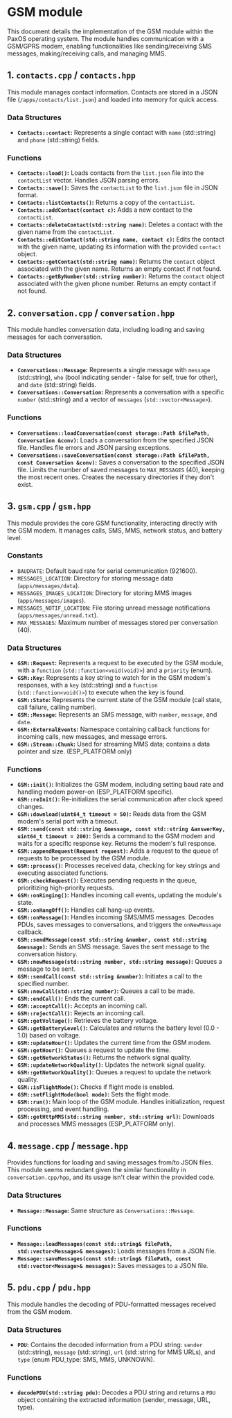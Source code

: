 # GSM module

This document details the implementation of the GSM module within the PaxOS operating system. The module handles communication with a GSM/GPRS modem, enabling functionalities like sending/receiving SMS messages, making/receiving calls, and managing MMS.

## 1. `contacts.cpp` / `contacts.hpp`

This module manages contact information. Contacts are stored in a JSON file (`/apps/contacts/list.json`) and loaded into memory for quick access.

### Data Structures

* **`Contacts::contact`:**  Represents a single contact with `name` (std::string) and `phone` (std::string) fields.

### Functions

* **`Contacts::load()`:** Loads contacts from the `list.json` file into the `contactList` vector. Handles JSON parsing errors.
* **`Contacts::save()`:** Saves the `contactList` to the `list.json` file in JSON format.
* **`Contacts::listContacts()`:** Returns a copy of the `contactList`.
* **`Contacts::addContact(contact c)`:** Adds a new contact to the `contactList`.
* **`Contacts::deleteContact(std::string name)`:** Deletes a contact with the given name from the `contactList`.
* **`Contacts::editContact(std::string name, contact c)`:** Edits the contact with the given name, updating its information with the provided `contact` object.
* **`Contacts::getContact(std::string name)`:** Returns the `contact` object associated with the given name. Returns an empty contact if not found.
* **`Contacts::getByNumber(std::string number)`:** Returns the `contact` object associated with the given phone number. Returns an empty contact if not found.


## 2. `conversation.cpp` / `conversation.hpp`

This module handles conversation data, including loading and saving messages for each conversation.

### Data Structures

* **`Conversations::Message`:** Represents a single message with `message` (std::string), `who` (bool indicating sender - false for self, true for other), and `date` (std::string) fields.
* **`Conversations::Conversation`:** Represents a conversation with a specific `number` (std::string) and a vector of `messages` (`std::vector<Message>`).

### Functions

* **`Conversations::loadConversation(const storage::Path &filePath, Conversation &conv)`:** Loads a conversation from the specified JSON file.  Handles file errors and JSON parsing exceptions.
* **`Conversations::saveConversation(const storage::Path &filePath, const Conversation &conv)`:** Saves a conversation to the specified JSON file. Limits the number of saved messages to `MAX_MESSAGES` (40), keeping the most recent ones. Creates the necessary directories if they don't exist.


## 3. `gsm.cpp` / `gsm.hpp`

This module provides the core GSM functionality, interacting directly with the GSM modem. It manages calls, SMS, MMS, network status, and battery level.

### Constants

* `BAUDRATE`: Default baud rate for serial communication (921600).
* `MESSAGES_LOCATION`: Directory for storing message data (`apps/messages/data`).
* `MESSAGES_IMAGES_LOCATION`: Directory for storing MMS images (`apps/messages/images`).
* `MESSAGES_NOTIF_LOCATION`: File storing unread message notifications (`apps/messages/unread.txt`).
* `MAX_MESSAGES`: Maximum number of messages stored per conversation (40).

### Data Structures

* **`GSM::Request`:** Represents a request to be executed by the GSM module, with a `function` (`std::function<void(void)>`) and a `priority` (enum).
* **`GSM::Key`:** Represents a key string to watch for in the GSM modem's responses, with a `key` (std::string) and a `function` (`std::function<void()>`) to execute when the key is found.
* **`GSM::State`:** Represents the current state of the GSM module (call state, call failure, calling number).
* **`GSM::Message`:** Represents an SMS message, with `number`, `message`, and `date`.
* **`GSM::ExternalEvents`:** Namespace containing callback functions for incoming calls, new messages, and message errors.
* **`GSM::Stream::Chunk`:**  Used for streaming MMS data; contains a data pointer and size. (ESP_PLATFORM only)

### Functions

* **`GSM::init()`:** Initializes the GSM modem, including setting baud rate and handling modem power-on (ESP_PLATFORM specific).
* **`GSM::reInit()`:** Re-initializes the serial communication after clock speed changes.
* **`GSM::download(uint64_t timeout = 50)`:** Reads data from the GSM modem's serial port with a timeout.
* **`GSM::send(const std::string &message, const std::string &answerKey, uint64_t timeout = 200)`:** Sends a command to the GSM modem and waits for a specific response key. Returns the modem's full response.
* **`GSM::appendRequest(Request request)`:** Adds a request to the queue of requests to be processed by the GSM module.
* **`GSM::process()`:** Processes received data, checking for key strings and executing associated functions.
* **`GSM::checkRequest()`:** Executes pending requests in the queue, prioritizing high-priority requests.
* **`GSM::onRinging()`:** Handles incoming call events, updating the module's state.
* **`GSM::onHangOff()`:** Handles call hang-up events.
* **`GSM::onMessage()`:** Handles incoming SMS/MMS messages. Decodes PDUs, saves messages to conversations, and triggers the `onNewMessage` callback.
* **`GSM::sendMessage(const std::string &number, const std::string &message)`:** Sends an SMS message. Saves the sent message to the conversation history.
* **`GSM::newMessage(std::string number, std::string message)`:** Queues a message to be sent.
* **`GSM::sendCall(const std::string &number)`:** Initiates a call to the specified number.
* **`GSM::newCall(std::string number)`:** Queues a call to be made.
* **`GSM::endCall()`:** Ends the current call.
* **`GSM::acceptCall()`:** Accepts an incoming call.
* **`GSM::rejectCall()`:** Rejects an incoming call.
* **`GSM::getVoltage()`:** Retrieves the battery voltage.
* **`GSM::getBatteryLevel()`:** Calculates and returns the battery level (0.0 - 1.0) based on voltage.
* **`GSM::updateHour()`:** Updates the current time from the GSM modem.
* **`GSM::getHour()`:** Queues a request to update the time.
* **`GSM::getNetworkStatus()`:** Returns the network signal quality.
* **`GSM::updateNetworkQuality()`:** Updates the network signal quality.
* **`GSM::getNetworkQuality()`:** Queues a request to update the network quality.
* **`GSM::isFlightMode()`:** Checks if flight mode is enabled.
* **`GSM::setFlightMode(bool mode)`:** Sets the flight mode.
* **`GSM::run()`:** Main loop of the GSM module. Handles initialization, request processing, and event handling.
* **`GSM::getHttpMMS(std::string number, std::string url)`:** Downloads and processes MMS messages (ESP_PLATFORM only).


## 4. `message.cpp` / `message.hpp`

Provides functions for loading and saving messages from/to JSON files. This module seems redundant given the similar functionality in `conversation.cpp/hpp`, and its usage isn't clear within the provided code.

### Data Structures

* **`Message::Message`:**  Same structure as `Conversations::Message`.

### Functions

* **`Message::loadMessages(const std::string& filePath, std::vector<Message>& messages)`:** Loads messages from a JSON file.
* **`Message::saveMessages(const std::string& filePath, const std::vector<Message>& messages)`:** Saves messages to a JSON file.


## 5. `pdu.cpp` / `pdu.hpp`

This module handles the decoding of PDU-formatted messages received from the GSM modem.

### Data Structures

* **`PDU`:** Contains the decoded information from a PDU string: `sender` (std::string), `message` (std::string), `url` (std::string for MMS URLs), and `type` (enum PDU_type: SMS, MMS, UNKNOWN).

### Functions

* **`decodePDU(std::string pdu)`:** Decodes a PDU string and returns a `PDU` object containing the extracted information (sender, message, URL, type).
